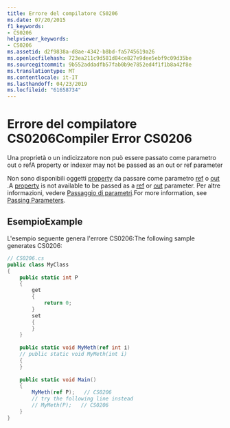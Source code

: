 ```yaml
---
title: Errore del compilatore CS0206
ms.date: 07/20/2015
f1_keywords:
- CS0206
helpviewer_keywords:
- CS0206
ms.assetid: d2f9838a-d8ae-4342-b8bd-fa5745619a26
ms.openlocfilehash: 723ea211c9d581d84ce827e9dee5ebf9c09d35be
ms.sourcegitcommit: 9b552addadfb57fab0b9e7852ed4f1f1b8a42f8e
ms.translationtype: MT
ms.contentlocale: it-IT
ms.lasthandoff: 04/23/2019
ms.locfileid: "61658734"
---
```

# <a name="compiler-error-cs0206"></a><span data-ttu-id="843e4-102">Errore del compilatore CS0206</span><span class="sxs-lookup"><span data-stu-id="843e4-102">Compiler Error CS0206</span></span>
<span data-ttu-id="843e4-103">Una proprietà o un indicizzatore non può essere passato come parametro out o ref</span><span class="sxs-lookup"><span data-stu-id="843e4-103">A property or indexer may not be passed as an out or ref parameter</span></span>  
  
 <span data-ttu-id="843e4-104">Non sono disponibili oggetti [property](../../csharp/programming-guide/classes-and-structs/properties.md) da passare come parametro [ref](../../csharp/language-reference/keywords/ref.md) o [out](../../csharp/language-reference/keywords/out-parameter-modifier.md) .</span><span class="sxs-lookup"><span data-stu-id="843e4-104">A [property](../../csharp/programming-guide/classes-and-structs/properties.md) is not available to be passed as a [ref](../../csharp/language-reference/keywords/ref.md) or [out](../../csharp/language-reference/keywords/out-parameter-modifier.md) parameter.</span></span> <span data-ttu-id="843e4-105">Per altre informazioni, vedere [Passaggio di parametri](../../csharp/programming-guide/classes-and-structs/passing-parameters.md).</span><span class="sxs-lookup"><span data-stu-id="843e4-105">For more information, see [Passing Parameters](../../csharp/programming-guide/classes-and-structs/passing-parameters.md).</span></span>  
  
## <a name="example"></a><span data-ttu-id="843e4-106">Esempio</span><span class="sxs-lookup"><span data-stu-id="843e4-106">Example</span></span>  
 <span data-ttu-id="843e4-107">L'esempio seguente genera l'errore CS0206:</span><span class="sxs-lookup"><span data-stu-id="843e4-107">The following sample generates CS0206:</span></span>  
  
```csharp  
// CS0206.cs  
public class MyClass  
{  
    public static int P  
    {  
        get  
        {  
            return 0;  
        }  
        set  
        {  
        }  
    }  
  
    public static void MyMeth(ref int i)  
    // public static void MyMeth(int i)  
    {  
    }  
  
    public static void Main()  
    {  
        MyMeth(ref P);   // CS0206  
        // try the following line instead  
        // MyMeth(P);   // CS0206  
    }  
}  
```
